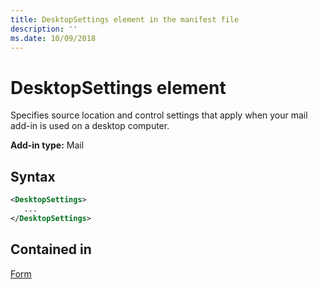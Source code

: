 ```yaml
---
title: DesktopSettings element in the manifest file
description: ''
ms.date: 10/09/2018
---
```


# DesktopSettings element

Specifies source location and control settings that apply when your mail add-in is used on a desktop computer.

**Add-in type:** Mail

## Syntax

```XML
<DesktopSettings>
   ...
</DesktopSettings>
```

## Contained in

[Form](form.md)

